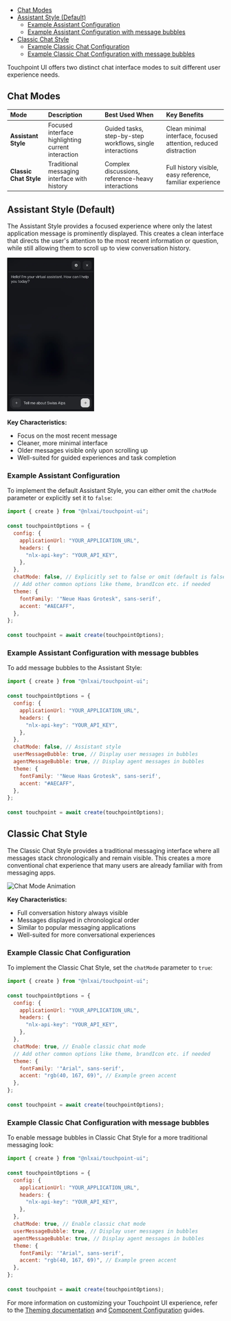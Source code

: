 - [Chat Modes](#chat-modes)
- [Assistant Style (Default)](#assistant-style-default)
  - [Example Assistant Configuration](#example-assistant-configuration)
  - [Example Assistant Configuration with message bubbles](#example-assistant-configuration-with-message-bubbles)
- [Classic Chat Style](#classic-chat-style)
  - [Example Classic Chat Configuration](#example-classic-chat-configuration)
  - [Example Classic Chat Configuration with message bubbles](#example-classic-chat-configuration-with-message-bubbles)

Touchpoint UI offers two distinct chat interface modes to suit different user experience needs.

## Chat Modes

| Mode                   | Description                                        | Best Used When                                            | Key Benefits                                                    |
| :--------------------- | :------------------------------------------------- | :-------------------------------------------------------- | :-------------------------------------------------------------- |
| **Assistant Style**    | Focused interface highlighting current interaction | Guided tasks, step-by-step workflows, single interactions | Clean minimal interface, focused attention, reduced distraction |
| **Classic Chat Style** | Traditional messaging interface with history       | Complex discussions, reference-heavy interactions         | Full history visible, easy reference, familiar experience       |

## Assistant Style (Default)

The Assistant Style provides a focused experience where only the latest application message is prominently displayed. This creates a clean interface that directs the user's attention to the most recent information or question, while still allowing them to scroll up to view conversation history.

<img src="/animations/assistantMode.webp" alt="Assistant Mode Animation" style="max-width: 40%;">

**Key Characteristics:**

- Focus on the most recent message
- Cleaner, more minimal interface
- Older messages visible only upon scrolling up
- Well-suited for guided experiences and task completion

### Example Assistant Configuration

To implement the default Assistant Style, you can either omit the `chatMode` parameter or explicitly set it to `false`:

```javascript
import { create } from "@nlxai/touchpoint-ui";

const touchpointOptions = {
  config: {
    applicationUrl: "YOUR_APPLICATION_URL",
    headers: {
      "nlx-api-key": "YOUR_API_KEY",
    },
  },
  chatMode: false, // Explicitly set to false or omit (default is false)
  // Add other common options like theme, brandIcon etc. if needed
  theme: {
    fontFamily: '"Neue Haas Grotesk", sans-serif',
    accent: "#AECAFF",
  },
};

const touchpoint = await create(touchpointOptions);
```

### Example Assistant Configuration with message bubbles

To add message bubbles to the Assistant Style:

```javascript
import { create } from "@nlxai/touchpoint-ui";

const touchpointOptions = {
  config: {
    applicationUrl: "YOUR_APPLICATION_URL",
    headers: {
      "nlx-api-key": "YOUR_API_KEY",
    },
  },
  chatMode: false, // Assistant style
  userMessageBubble: true, // Display user messages in bubbles
  agentMessageBubble: true, // Display agent messages in bubbles
  theme: {
    fontFamily: '"Neue Haas Grotesk", sans-serif',
    accent: "#AECAFF",
  },
};

const touchpoint = await create(touchpointOptions);
```

## Classic Chat Style

The Classic Chat Style provides a traditional messaging interface where all messages stack chronologically and remain visible. This creates a more conventional chat experience that many users are already familiar with from messaging apps.

<img src="/animations/chatMode2.webp" alt="Chat Mode Animation" style="max-width: 40%;">

**Key Characteristics:**

- Full conversation history always visible
- Messages displayed in chronological order
- Similar to popular messaging applications
- Well-suited for more conversational experiences

### Example Classic Chat Configuration

To implement the Classic Chat Style, set the `chatMode` parameter to `true`:

```javascript
import { create } from "@nlxai/touchpoint-ui";

const touchpointOptions = {
  config: {
    applicationUrl: "YOUR_APPLICATION_URL",
    headers: {
      "nlx-api-key": "YOUR_API_KEY",
    },
  },
  chatMode: true, // Enable classic chat mode
  // Add other common options like theme, brandIcon etc. if needed
  theme: {
    fontFamily: '"Arial", sans-serif',
    accent: "rgb(40, 167, 69)", // Example green accent
  },
};

const touchpoint = await create(touchpointOptions);
```

### Example Classic Chat Configuration with message bubbles

To enable message bubbles in Classic Chat Style for a more traditional messaging look:

```javascript
import { create } from "@nlxai/touchpoint-ui";

const touchpointOptions = {
  config: {
    applicationUrl: "YOUR_APPLICATION_URL",
    headers: {
      "nlx-api-key": "YOUR_API_KEY",
    },
  },
  chatMode: true, // Enable classic chat mode
  userMessageBubble: true, // Display user messages in bubbles
  agentMessageBubble: true, // Display agent messages in bubbles
  theme: {
    fontFamily: '"Arial", sans-serif',
    accent: "rgb(40, 167, 69)", // Example green accent
  },
};

const touchpoint = await create(touchpointOptions);
```

For more information on customizing your Touchpoint UI experience, refer to the [Theming documentation](/touchpoint-ui-theming) and [Component Configuration](/guide-building-custom-components) guides.
